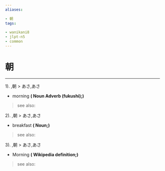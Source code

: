 ```yaml
---
aliases:
    
- 朝
tags:
    
- wanikani8
- jlpt-n5
- common
---
```


# 朝
---
1).
,朝 > あさ,あさ

- morning
**( Noun Adverb (fukushi);)**
> see also: 
            
2).
,朝 > あさ,あさ

- breakfast
**( Noun;)**
> see also: 
            
3).
,朝 > あさ,あさ

- Morning
**( Wikipedia definition;)**
> see also: 
            